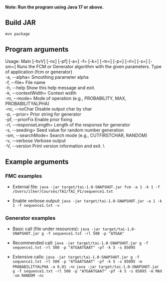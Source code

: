 #### Note: Run the program using Java 17 or above.

## Build JAR

`mvn package`

## Program arguments

Usage: Main [-hvV] [-nc] [-pf] [-a=<alpha>] -f=<fileName> [-k=<k>] [-m=<mode>]
[-p=<prior>] [-rl=<responseLength>] [-s=<seed>] [-sm=<searchMode>]
<type>
Runs the FCM or Generator algorithm with the given parameters.
<type>                   Type of application (fcm or generator) \
-a, --alpha=<alpha>      Smoothing parameter alpha \
-f, --file=<fileName>    File name \
-h, --help Show this help message and exit. \
-k, --contextWidth=<k>   Context width \
-m, --mode=<mode>        Mode of operation (e.g., PROBABILITY, MAX, PROBABILITYALPHA) \
-nc, --noChar Disable output char by char \
-p, --prior=<prior>      Prior string for generator \
-pf, --priorFix Enable prior fixing \
-rl, --responseLength=<responseLength> Length of the response for generator \
-s, --seeding=<seed>     Seed value for random number generation \
-sm, --searchMode=<searchMode> Search mode (e.g., CUTFIRSTCHAR, RANDOM) \
-v, --verbose Verbose output \
-V, --version Print version information and exit. \

## Example arguments

### FMC examples

- External file:
  `java -jar target/tai-1.0-SNAPSHOT.jar fcm -a 1 -k 1 -f /Users/ilker/Courses/TAI/TAI_P1/sequence1.txt`

- Enable verbose output:
  `java -jar target/tai-1.0-SNAPSHOT.jar -a 1 -k 1 -f sequence1.txt -v`

### Generator examples

- Basic call (file under resources):
  `java -jar target/tai-1.0-SNAPSHOT.jar g -f sequence1.txt -rl 500 -p "ATGAA"`

- Recommended call:
  `java -jar target/tai-1.0-SNAPSHOT.jar g -f sequence1.txt -rl 500 -p "ATGAATGAAT" -pf -k 5 -s 85095`

- Extensive calls:
  `java -jar target/tai-1.0-SNAPSHOT.jar g -f sequence1.txt -rl 500 -p "ATGAATGAAT" -pf -k 5 -s 85095 -m PROBABILITYALPHA -a 0.01 -nc`
  `java -jar target/tai-1.0-SNAPSHOT.jar g -f sequence1.txt -rl 500 -p "ATGAATGAAT" -pf -k 5 -s 85095 -m MAX -sm RANDOM -nc`
